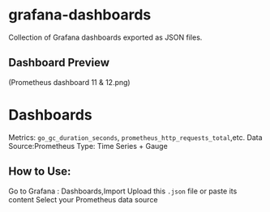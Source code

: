 # grafana-dashboards
Collection of Grafana dashboards exported as JSON files.
## Dashboard Preview
(Prometheus dashboard 11 & 12.png)
# Dashboards
Metrics: `go_gc_duration_seconds`, `prometheus_http_requests_total`,etc.
Data Source:Prometheus
Type: Time Series + Gauge
## How to Use:
Go to Grafana : Dashboards,Import
Upload this `.json` file or paste its content
Select your Prometheus data source
